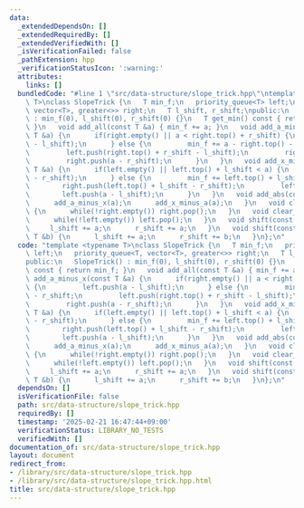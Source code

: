 ```yaml
---
data:
  _extendedDependsOn: []
  _extendedRequiredBy: []
  _extendedVerifiedWith: []
  _isVerificationFailed: false
  _pathExtension: hpp
  _verificationStatusIcon: ':warning:'
  attributes:
    links: []
  bundledCode: "#line 1 \"src/data-structure/slope_trick.hpp\"\ntemplate <typename\
    \ T>\nclass SlopeTrick {\n   T min_f;\n   priority_queue<T> left;\n   priority_queue<T,\
    \ vector<T>, greater<>> right;\n   T l_shift, r_shift;\npublic:\n   SlopeTrick()\
    \ : min_f(0), l_shift(0), r_shift(0) {}\n   T get_min() const { return min_f;\
    \ }\n   void add_all(const T &a) { min_f += a; }\n   void add_a_minus_x(const\
    \ T &a) {\n      if(right.empty() || a < right.top() + r_shift) {\n         left.push(a\
    \ - l_shift);\n      } else {\n         min_f += a - right.top() - r_shift;\n\
    \         left.push(right.top() + r_shift - l_shift);\n         right.pop();\n\
    \         right.push(a - r_shift);\n      }\n   }\n   void add_x_minus_a(const\
    \ T &a) {\n      if(left.empty() || left.top() + l_shift < a) {\n         right.push(a\
    \ - r_shift);\n      } else {\n         min_f += left.top() + l_shift - a;\n \
    \        right.push(left.top() + l_shift - r_shift);\n         left.pop();\n \
    \        left.push(a - l_shift);\n      }\n   }\n   void add_abs(const T &a) {\n\
    \      add_a_minus_x(a);\n      add_x_minus_a(a);\n   }\n   void clear_right()\
    \ {\n      while(!right.empty()) right.pop();\n   }\n   void clear_left() {\n\
    \      while(!left.empty()) left.pop();\n   }\n   void shift(const T &a) {\n \
    \     l_shift += a;\n      r_shift += a;\n   }\n   void shift(const T &a, const\
    \ T &b) {\n      l_shift += a;\n      r_shift += b;\n   }\n};\n"
  code: "template <typename T>\nclass SlopeTrick {\n   T min_f;\n   priority_queue<T>\
    \ left;\n   priority_queue<T, vector<T>, greater<>> right;\n   T l_shift, r_shift;\n\
    public:\n   SlopeTrick() : min_f(0), l_shift(0), r_shift(0) {}\n   T get_min()\
    \ const { return min_f; }\n   void add_all(const T &a) { min_f += a; }\n   void\
    \ add_a_minus_x(const T &a) {\n      if(right.empty() || a < right.top() + r_shift)\
    \ {\n         left.push(a - l_shift);\n      } else {\n         min_f += a - right.top()\
    \ - r_shift;\n         left.push(right.top() + r_shift - l_shift);\n         right.pop();\n\
    \         right.push(a - r_shift);\n      }\n   }\n   void add_x_minus_a(const\
    \ T &a) {\n      if(left.empty() || left.top() + l_shift < a) {\n         right.push(a\
    \ - r_shift);\n      } else {\n         min_f += left.top() + l_shift - a;\n \
    \        right.push(left.top() + l_shift - r_shift);\n         left.pop();\n \
    \        left.push(a - l_shift);\n      }\n   }\n   void add_abs(const T &a) {\n\
    \      add_a_minus_x(a);\n      add_x_minus_a(a);\n   }\n   void clear_right()\
    \ {\n      while(!right.empty()) right.pop();\n   }\n   void clear_left() {\n\
    \      while(!left.empty()) left.pop();\n   }\n   void shift(const T &a) {\n \
    \     l_shift += a;\n      r_shift += a;\n   }\n   void shift(const T &a, const\
    \ T &b) {\n      l_shift += a;\n      r_shift += b;\n   }\n};\n"
  dependsOn: []
  isVerificationFile: false
  path: src/data-structure/slope_trick.hpp
  requiredBy: []
  timestamp: '2025-02-21 16:47:44+09:00'
  verificationStatus: LIBRARY_NO_TESTS
  verifiedWith: []
documentation_of: src/data-structure/slope_trick.hpp
layout: document
redirect_from:
- /library/src/data-structure/slope_trick.hpp
- /library/src/data-structure/slope_trick.hpp.html
title: src/data-structure/slope_trick.hpp
---
```


